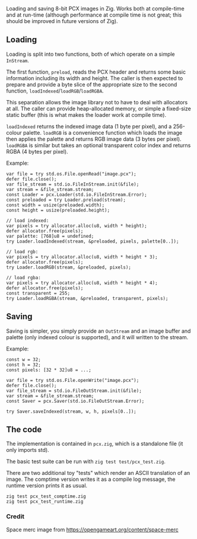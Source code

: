 Loading and saving 8-bit PCX images in Zig. Works both at compile-time and at run-time (although performance at compile time is not great; this should be improved in future versions of Zig).

## Loading
Loading is split into two functions, both of which operate on a simple `InStream`.

The first function, `preload`, reads the PCX header and returns some basic information including its width and height. The caller is then expected to prepare and provide a byte slice of the appropriate size to the second function, `loadIndexed`/`loadRGB`/`loadRGBA`.

This separation allows the image library not to have to deal with allocators at all. The caller can provide heap-allocated memory, or simple a fixed-size static buffer (this is what makes the loader work at compile time).

`loadIndexed` returns the indexed image data (1 byte per pixel), and a 256-colour palette. `loadRGB` is a convenience function which loads the image then applies the palette and returns RGB image data (3 bytes per pixel). `loadRGBA` is similar but takes an optional transparent color index and returns RGBA (4 bytes per pixel).

Example:
```
var file = try std.os.File.openRead("image.pcx");
defer file.close();
var file_stream = std.io.FileInStream.init(&file);
var stream = &file_stream.stream;
const Loader = pcx.Loader(std.io.FileInStream.Error);
const preloaded = try Loader.preload(stream);
const width = usize(preloaded.width);
const height = usize(preloaded.height);

// load indexed:
var pixels = try allocator.alloc(u8, width * height);
defer allocator.free(pixels);
var palette: [768]u8 = undefined;
try Loader.loadIndexed(stream, &preloaded, pixels, palette[0..]);

// load rgb:
var pixels = try allocator.alloc(u8, width * height * 3);
defer allocator.free(pixels);
try Loader.loadRGB(stream, &preloaded, pixels);

// load rgba:
var pixels = try allocator.alloc(u8, width * height * 4);
defer allocator.free(pixels);
const transparent = 255;
try Loader.loadRGBA(stream, &preloaded, transparent, pixels);
```

## Saving
Saving is simpler, you simply provide an `OutStream` and an image buffer and palette (only indexed colour is supported), and it will written to the stream.

Example:
```
const w = 32;
const h = 32;
const pixels: [32 * 32]u8 = ...;

var file = try std.os.File.openWrite("image.pcx");
defer file.close();
var file_stream = std.io.FileOutStream.init(&file);
var stream = &file_stream.stream;
const Saver = pcx.Saver(std.io.FileOutStream.Error);

try Saver.saveIndexed(stream, w, h, pixels[0..]);
```

## The code
The implementation is contained in `pcx.zig`, which is a standalone file (it only imports std).

The basic test suite can be run with `zig test test/pcx_test.zig`.

There are two additional toy "tests" which render an ASCII translation of an image. The comptime version writes it as a compile log message, the runtime version prints it as usual.

```
zig test pcx_test_comptime.zig
zig test pcx_test_runtime.zig
```

### Credit
Space merc image from https://opengameart.org/content/space-merc
